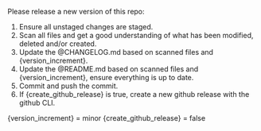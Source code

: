 Please release a new version of this repo:

1. Ensure all unstaged changes are staged.
2. Scan all files and get a good understanding of what has been modified, deleted and/or created.
3. Update the @CHANGELOG.md based on scanned files and {version_increment}.
4. Update the @README.md based on scanned files and {version_increment}, ensure everything is up to date.
5. Commit and push the commit.
6. If {create_github_release} is true, create a new github release with the github CLI.

{version_increment} = minor
{create_github_release} = false